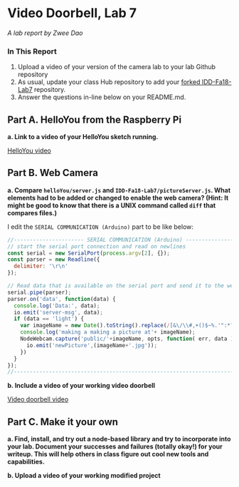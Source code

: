 # Video Doorbell, Lab 7

*A lab report by Zwee Dao*

### In This Report

1. Upload a video of your version of the camera lab to your lab Github repository
1. As usual, update your class Hub repository to add your [forked IDD-Fa18-Lab7](/FAR-Lab/IDD-Fa18-Lab7) repository.
1. Answer the questions in-line below on your README.md.

## Part A. HelloYou from the Raspberry Pi

**a. Link to a video of your HelloYou sketch running.**

[HelloYou video](/helloYou.MOV)

## Part B. Web Camera

**a. Compare `helloYou/server.js` and `IDD-Fa18-Lab7/pictureServer.js`. What elements had to be added or changed to enable the web camera? (Hint: It might be good to know that there is a UNIX command called `diff` that compares files.)**

I edit the `SERIAL COMMUNICATION (Arduino)` part to be like below:

```javascript
//---------------------- SERIAL COMMUNICATION (Arduino) ----------------------//
// start the serial port connection and read on newlines
const serial = new SerialPort(process.argv[2], {});
const parser = new Readline({
  delimiter: '\r\n'
});

// Read data that is available on the serial port and send it to the websocket
serial.pipe(parser);
parser.on('data', function(data) {
  console.log('Data:', data);
  io.emit('server-msg', data);
  if (data == 'light') {
    var imageName = new Date().toString().replace(/[&\/\\#,+()$~%.'":*?<>{}\s-]/g, '');
    console.log('making a making a picture at'+ imageName);
    NodeWebcam.capture('public/'+imageName, opts, function( err, data ) {
      io.emit('newPicture',(imageName+'.jpg'));
    })
  }
});
//----------------------------------------------------------------------------//
```

**b. Include a video of your working video doorbell**

[Video doorbell video](/video_bell.MOV)

## Part C. Make it your own

**a. Find, install, and try out a node-based library and try to incorporate into your lab. Document your successes and failures (totally okay!) for your writeup. This will help others in class figure out cool new tools and capabilities.**

**b. Upload a video of your working modified project**
